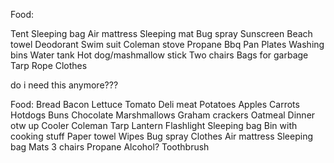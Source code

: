 

Food:




Tent
Sleeping bag
Air mattress
Sleeping mat
Bug spray
Sunscreen
Beach towel
Deodorant
Swim suit
Coleman stove
Propane
Bbq
Pan
Plates
Washing bins
Water tank
Hot dog/mashmallow stick
Two chairs
Bags for garbage
Tarp
Rope
Clothes



do i need this anymore???




Food:
Bread
Bacon
Lettuce
Tomato
Deli meat
Potatoes
Apples
Carrots
Hotdogs
Buns
Chocolate
Marshmallows
Graham crackers
Oatmeal
Dinner otw up
Cooler
Coleman
Tarp
Lantern
Flashlight
Sleeping bag
Bin with cooking stuff
Paper towel
Wipes
Bug spray
Clothes
Air mattress
Sleeping bag
Mats
3 chairs
Propane
Alcohol?
Toothbrush
